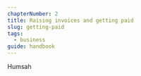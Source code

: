 ```yaml
---
chapterNumber: 2
title: Raising invoices and getting paid
slug: getting-paid
tags:
  - business
guide: handbook
---
```

Humsah